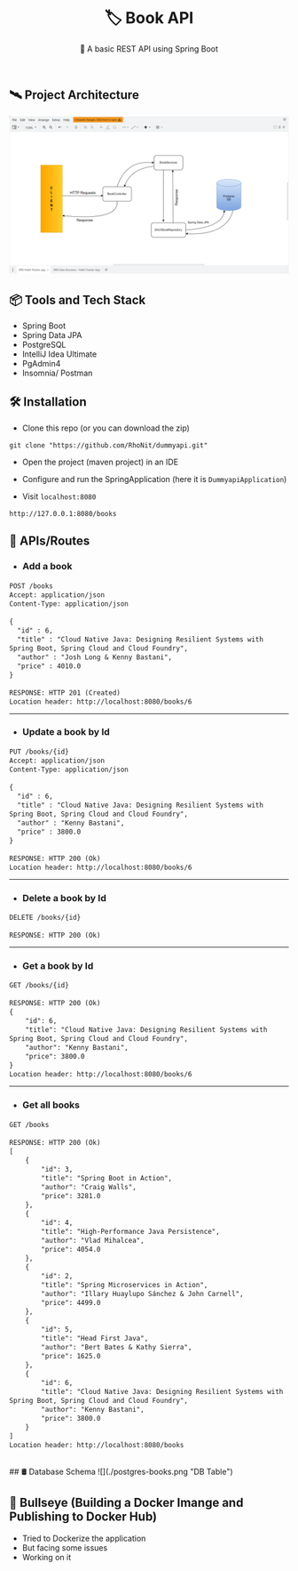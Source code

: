 <h1 align="center">
  🏷️ Book API
</h1>

<p align="center"> 👀 A basic REST API using Spring Boot </p>

<br>

## 🛰 Project Architecture
![](./book-api-architecture.png "Architecture")
<br>

## 📦 Tools and Tech Stack
* Spring Boot
* Spring Data JPA
* PostgreSQL
* IntelliJ Idea Ultimate
* PgAdmin4
* Insomnia/ Postman


## 🛠 Installation

* Clone this repo (or you can download the zip)
```
git clone "https://github.com/RhoNit/dummyapi.git"
```

* Open the project (maven project) in an IDE

* Configure and run the SpringApplication (here it is ```DummyapiApplication```)

* Visit ```localhost:8080```
```
http://127.0.0.1:8080/books
```

## 🚀 APIs/Routes
* ### Add a book
```
POST /books
Accept: application/json
Content-Type: application/json

{
  "id" : 6,
  "title" : "Cloud Native Java: Designing Resilient Systems with Spring Boot, Spring Cloud and Cloud Foundry",
  "author" : "Josh Long & Kenny Bastani",
  "price" : 4010.0
}

RESPONSE: HTTP 201 (Created)
Location header: http://localhost:8080/books/6
```
<hr>

* ### Update a book by Id
```
PUT /books/{id}
Accept: application/json
Content-Type: application/json

{
  "id" : 6,
  "title" : "Cloud Native Java: Designing Resilient Systems with Spring Boot, Spring Cloud and Cloud Foundry",
  "author" : "Kenny Bastani",
  "price" : 3800.0
}

RESPONSE: HTTP 200 (Ok)
Location header: http://localhost:8080/books/6
```
<hr>

* ### Delete a book by Id
```
DELETE /books/{id}

RESPONSE: HTTP 200 (Ok)
```
<hr>

* ### Get a book by Id
```
GET /books/{id}

RESPONSE: HTTP 200 (Ok)
{
    "id": 6,
    "title": "Cloud Native Java: Designing Resilient Systems with Spring Boot, Spring Cloud and Cloud Foundry",
    "author": "Kenny Bastani",
    "price": 3800.0
}
Location header: http://localhost:8080/books/6
```
<hr>

* ### Get all books
```
GET /books

RESPONSE: HTTP 200 (Ok)
[
    {
        "id": 3,
        "title": "Spring Boot in Action",
        "author": "Craig Walls",
        "price": 3281.0
    },
    {
        "id": 4,
        "title": "High-Performance Java Persistence",
        "author": "Vlad Mihalcea",
        "price": 4054.0
    },
    {
        "id": 2,
        "title": "Spring Microservices in Action",
        "author": "Illary Huaylupo Sánchez & John Carnell",
        "price": 4499.0
    },
    {
        "id": 5,
        "title": "Head First Java",
        "author": "Bert Bates & Kathy Sierra",
        "price": 1625.0
    },
    {
        "id": 6,
        "title": "Cloud Native Java: Designing Resilient Systems with Spring Boot, Spring Cloud and Cloud Foundry",
        "author": "Kenny Bastani",
        "price": 3800.0
    }
]
Location header: http://localhost:8080/books
```

<br>
## 🛢️ Database Schema
![](./postgres-books.png "DB Table")
<br>

## 🎯 Bullseye (Building a Docker Imange and Publishing to Docker Hub)
- Tried to Dockerize the application
- But facing some issues
- Working on it
